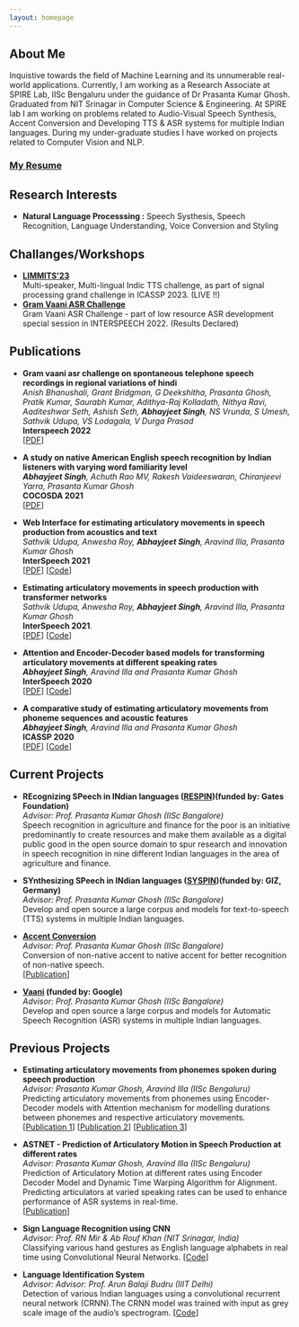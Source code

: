```yaml
---
layout: homepage
---
```


## About Me

Inquistive towards the field of Machine Learning and its unnumerable real-world applications.
Currently, I am working as a Research Associate at SPIRE Lab, IISc Bengaluru under the guidance of Dr Prasanta Kumar Ghosh. Graduated from NIT Srinagar in Computer Science & Engineering. At SPIRE lab I am working on problems related to Audio-Visual Speech Synthesis, Accent Conversion and Developing TTS & ASR systems for multiple Indian languages. During my under-graduate studies I have worked on projects related to Computer Vision and NLP.<br>


### [My Resume](https://drive.google.com/file/d/1POoLwvpoQ8u0V5L__tN0Z2ggp-aPEMLC/view?usp=share_link)

## Research Interests

- **Natural Language Processsing :** Speech Systhesis, Speech Recognition, Language Understanding, Voice Conversion and Styling

## Challanges/Workshops
- **[LIMMITS'23](https://sites.google.com/view/syspinttschallenge2023/home)**<br>
    Multi-speaker, Multi-lingual Indic TTS challenge, as part of signal processing grand challenge in ICASSP 2023. (LIVE !!)
- **[Gram Vaani ASR Challenge](https://sites.google.com/view/gramvaaniasrchallenge/home?authuser=0)** <br>
    Gram Vaani ASR Challenge - part of low resource ASR development special session in INTERSPEECH 2022. (Results Declared) 
    
## Publications

- **Gram vaani asr challenge on spontaneous telephone speech recordings in regional variations of hindi**
  <br>
  _Anish Bhanushali, Grant Bridgman, G Deekshitha, Prasanta Ghosh, Pratik Kumar, Saurabh Kumar, Adithya-Raj Kolladath, Nithya Ravi, Aaditeshwar Seth, Ashish Seth, **Abhayjeet Singh**, NS Vrunda, S Umesh, Sathvik Udupa, VS Lodagala, V Durga Prasad_
  <br>
  **Interspeech 2022**
  <br>
  [[PDF](https://www.isca-speech.org/archive/pdfs/interspeech_2022/bhanushali22_interspeech.pdf)]

- **A study on native American English speech recognition by Indian listeners with varying word familiarity level**
  <br>
  _**Abhayjeet Singh**, Achuth Rao MV, Rakesh Vaideeswaran, Chiranjeevi Yarra, Prasanta Kumar Ghosh_
  <br>
  **COCOSDA 2021**
  <br>
  [[PDF](https://arxiv.org/pdf/2112.04151.pdf)]
  
- **Web Interface for estimating articulatory movements in speech production from acoustics and text**
  <br>
  _Sathvik Udupa, Anwesha Roy, **Abhayjeet Singh**, Aravind Illa, Prasanta Kumar Ghosh_
  <br>
  **InterSpeech 2021**
  <br>
  [[PDF](https://www.isca-speech.org/archive/interspeech_2021/udupa21b_interspeech.html)] [[Code](https://github.com/bloodraven66/AAI_PTA_VIZ_Webpage)]

- **Estimating articulatory movements in speech production with transformer networks**
  <br>
  _Sathvik Udupa, Anwesha Roy, **Abhayjeet Singh**, Aravind Illa, Prasanta Kumar Ghosh_
  <br>
  **InterSpeech 2021**.
  <br>
  [[PDF](https://www.isca-speech.org/archive/pdfs/interspeech_2021/udupa21_interspeech.pdf)] [[Code](https://github.com/bloodraven66/aai_pta_transformers)]

- **Attention and Encoder-Decoder based models for transforming articulatory movements at different speaking rates**
  <br>
  _**Abhayjeet Singh**, Aravind Illa and Prasanta Kumar Ghosh_
  <br>
  **InterSpeech 2020**
  <br>
  [[PDF](https://arxiv.org/abs/2006.03107)] [[Code](https://github.com/Abhay242/AstNet)]

- **A comparative study of estimating articulatory movements from phoneme sequences and acoustic features**
  <br>
  _**Abhayjeet Singh**, Aravind Illa and Prasanta Kumar Ghosh_
  <br>
  **ICASSP 2020**
  <br>
  [[PDF](https://ieeexplore.ieee.org/document/9053852)] [[Code](https://github.com/Abhay242/PhonemeToArticulation)]
  
## Current Projects
  - **REcognizing SPeech in INdian languages ([RESPIN](https://respin.iisc.ac.in/))(funded by: Gates Foundation)**
    <br>
    _Advisor: Prof. Prasanta Kumar Ghosh (IISc Bangalore)_
    <br>
    Speech recognition in agriculture and finance for the poor is an initiative predominantly to create resources and make them available as a digital public good in the open source domain to spur research and innovation in speech recognition in nine different Indian languages in the area of agriculture and finance.
    
  - **SYnthesizing SPeech in INdian languages ([SYSPIN](https://syspin.iisc.ac.in/))(funded by: GIZ, Germany)**<br>
    _Advisor: Prof. Prasanta Kumar Ghosh (IISc Bangalore)_
    <br>
    Develop and open source a large corpus and models for text-to-speech (TTS) systems in multiple Indian languages.
    
  - **[Accent Conversion](https://spire.ee.iisc.ac.in/spire/non_nativeSS.php)**<br>
    _Advisor: Prof. Prasanta Kumar Ghosh (IISc Bangalore)_
    <br>
    Conversion of non-native accent to native accent for better recognition of non-native speech.<br>
    [[Publication](https://arxiv.org/pdf/2112.04151.pdf)]
    
  - **[Vaani](http://vaani.iisc.ac.in/) (funded by: Google)** <br>
    _Advisor: Prof. Prasanta Kumar Ghosh (IISc Bangalore)_
    <br>
    Develop and open source a large corpus and models for Automatic Speech Recognition (ASR) systems in multiple Indian languages.
  
## Previous Projects
  
  - **Estimating articulatory movements from phonemes spoken during speech production**<br>
    _Advisor: Prasanta Kumar Ghosh, Aravind Illa (IISc Bengaluru)<br>_
    Predicting articulatory movements from phonemes using Encoder-Decoder models with Attention mechanism for modelling durations between phonemes and respective articulatory movements.<br>
    [[Publication 1](https://ieeexplore.ieee.org/document/9053852)]  [[Publication 2](https://www.isca-speech.org/archive/pdfs/interspeech_2021/udupa21_interspeech.pdf)]  [[Publication 3](https://www.isca-speech.org/archive/interspeech_2021/udupa21b_interspeech.html)]
    
    
  - **ASTNET - Prediction of Articulatory Motion in Speech Production at different rates**<br>
    _Advisor: Prasanta Kumar Ghosh, Aravind Illa (IISc Bengaluru)<br>_
    Prediction of Articulatory Motion at different rates using Encoder Decoder Model and Dynamic Time Warping Algorithm for Alignment. Predicting articulators at varied speaking rates can be used to enhance performance of ASR systems in real-time.<br>
    [[Publication](https://arxiv.org/abs/2006.03107)]
    
  - **Sign Language Recognition using CNN**<br>
    _Advisor: Prof. RN Mir & Ab Rouf Khan (NIT Srinagar, India)<br>_
    Classifying various hand gestures as English language alphabets in real time using Convolutional Neural Networks. [[Code](https://github.com/Abhay242/Sign-Language-Recognition-using-CNN)]
    
  - **Language Identification System**<br>
    _Advisor: Advisor: Prof. Arun Balaji Budru (IIIT Delhi)<br>_
    Detection of various Indian languages using a convolutional recurrent neural network (CRNN).The CRNN model was trained with input as grey scale image of the audio’s spectrogram. [[Code](https://github.com/Abhay242/language-identification-)]
